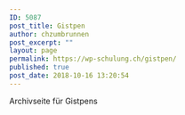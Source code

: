 ```yaml
---
ID: 5087
post_title: Gistpen
author: chzumbrunnen
post_excerpt: ""
layout: page
permalink: https://wp-schulung.ch/gistpen/
published: true
post_date: 2018-10-16 13:20:54
---
```

<!-- wp:paragraph -->
<p>Archivseite für Gistpens</p>
<!-- /wp:paragraph -->